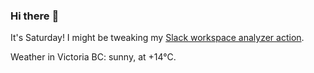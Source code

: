 ### Hi there :wave:

It's Saturday! I might be tweaking my [Slack workspace analyzer action](https://github.com/bewuethr/slack-analyzer).

Weather in Victoria BC: sunny, at +14°C.
